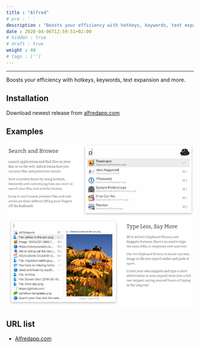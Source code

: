 ```yaml
---
title : "Alfred"
# pre : ' '
description : "Boosts your efficiency with hotkeys, keywords, text expansion and more."
date : 2020-04-06T12:59:51+02:00
# hidden : true
# draft : true
weight : 40
# tags : ['']
---
```


---

Boosts your efficiency with hotkeys, keywords, text expansion and more.

## Installation

Download newest release from [alfredapp.com](https://www.alfredapp.com/)

## Examples

![Example](images/example-1.png)
![Example](images/example-2.png)

## URL list

- [Alfredapp.com](https://www.alfredapp.com/)
